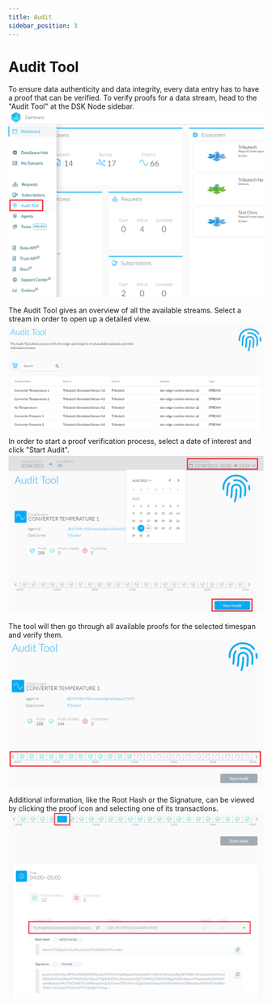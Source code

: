 ```yaml
---
title: Audit
sidebar_position: 3
---
```


# Audit Tool

To ensure data authenticity and data integrity, every data entry has to have a proof that can be verified. To verify proofs for a data stream, head to the "Audit Tool" at the DSK Node sidebar.
![Audit tool sidebar](assets/audit_sidebar.png)

The Audit Tool gives an overview of all the available streams. Select a stream in order to open up a detailed view.
![Audit overview](assets/audit_stream_overview.png)

In order to start a proof verification process, select a date of interest and click "Start Audit".
![Audit stream view](assets/audit_stream_view.png)

The tool will then go through all available proofs for the selected timespan and verify them.
![Audit verification process](assets/audit_verification_process.png)

Additional information, like the Root Hash or the Signature, can be viewed by clicking the proof icon and selecting one of its transactions.
![Audit verification details](assets/audit_verification_details.png)
